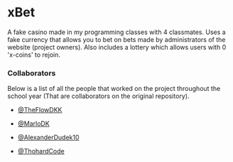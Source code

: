 # xBet

A fake casino made in my programming classes with 4 classmates. Uses a fake currency that allows you to bet on bets made by administrators of the website (project owners). Also includes a lottery which allows users with 0 'x-coins' to rejoin.


### Collaborators
Below is a list of all the people that worked on the project throughout the school year (That are collaborators on the original repository).
* [@TheFlowDKK](https://github.com/TheFlowDKK) 

* [@MarloDK](https://github.com/MarloDK) 

* [@AlexanderDudek10](https://github.com/AlexanderDudek10) 

* [@ThohardCode](https://github.com/Thohard-Code)
